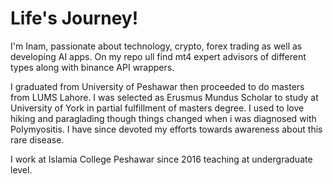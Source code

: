 # Life's Journey!

 I'm Inam, passionate about technology, crypto, forex trading as well as developing AI apps. On my repo ull find mt4 expert advisors of different types along with binance API wrappers.

I graduated from University of Peshawar then proceeded to do masters from LUMS Lahore. I was selected as Erusmus Mundus Scholar to study at University of York in partial fulfillment of masters degree. I used to love hiking and paraglading though things changed when i was diagnosed with Polymyositis. I have since devoted my efforts towards awareness about this rare disease. 

I work at Islamia College Peshawar since 2016 teaching at undergraduate level.



